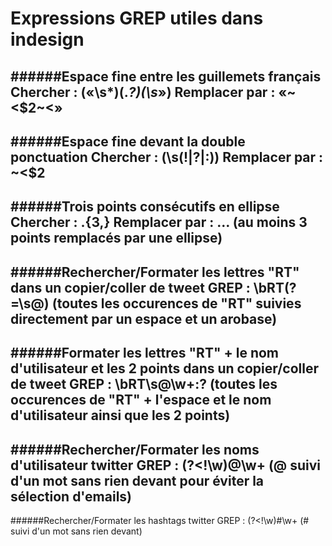 Expressions GREP utiles dans indesign
======

######Espace fine entre les guillemets français
Chercher : («\s*)(.*?)(\s*»)
Remplacer par : «~<$2~<»
---
######Espace fine devant la double ponctuation
Chercher : (\s(!|\?|:))
Remplacer par : ~<$2
---
######Trois points consécutifs en ellipse
Chercher : \.{3,}
Remplacer par : …
(au moins 3 points remplacés par une ellipse)
---
######Rechercher/Formater les lettres "RT" dans un copier/coller de tweet
GREP : \bRT(?=\s@)
(toutes les occurences de "RT" suivies directement par un espace et un arobase)
---
######Formater les lettres "RT" + le nom d'utilisateur et les 2 points dans un copier/coller de tweet
GREP : \bRT\s@\w+:?
(toutes les occurences de "RT" + l'espace et le nom d'utilisateur ainsi que les 2 points)
---
######Rechercher/Formater les noms d'utilisateur twitter
GREP : (?<!\w)@\w+
(@ suivi d'un mot sans rien devant pour éviter la sélection d'emails)
---
######Rechercher/Formater les hashtags twitter
GREP : (?<!\w)#\w+
(# suivi d'un mot sans rien devant)

